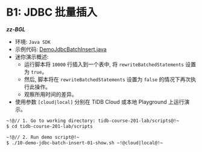 # B1: JDBC 批量插入

__*zz-BGL*__

+ 环境: `Java SDK`
+ 示例代码:
[DemoJdbcBatchInsert.java](https://github.com/pingcap/tidb-course-201-lab/blob/master/scripts/DemoJdbcBatchInsert.java)
+ 迷你演示概述:
  + 运行脚本将 `10000` 行插入到一个表中, 将 `rewriteBatchedStatements` 设置为 `true`。
  + 然后, 脚本将在 `rewriteBatchedStatements` 设置为 `false` 的情况下再次执行此操作。
  + 观察所用时间的差异。
+ 使用参数 `[cloud|local]` 分别在 TiDB Cloud 或本地 Playground 上运行演示。
```8
~!@// 1. Go to working directory: tidb-course-201-lab/scripts@!~
$ cd tidb-course-201-lab/scripts

~!@// 2. Run demo script@!~
$ ./10-demo-jdbc-batch-insert-01-show.sh ~!@cloud|local@!~

```